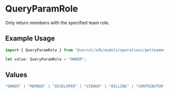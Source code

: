 # QueryParamRole

Only return members with the specified team role.

## Example Usage

```typescript
import { QueryParamRole } from "@vercel/sdk/models/operations/getteammembers.js";

let value: QueryParamRole = "OWNER";
```

## Values

```typescript
"OWNER" | "MEMBER" | "DEVELOPER" | "VIEWER" | "BILLING" | "CONTRIBUTOR"
```
